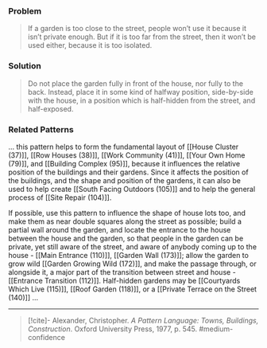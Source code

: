 ### Problem
>If a garden is too close to the street, people won’t use it because it isn’t private enough. But if it is too far from the street, then it won’t be used either, because it is too isolated.

### Solution
>Do not place the garden fully in front of the house, nor fully to the back. Instead, place it in some kind of halfway position, side-by-side with the house, in a position which is half-hidden from the street, and half-exposed.

### Related Patterns
... this pattern helps to form the fundamental layout of [[House Cluster (37)]], [[Row Houses (38)]], [[Work Community (41)]], [[Your Own Home (79)]], and [[Building Complex (95)]], because it influences the relative position of the buildings and their gardens. Since it affects the position of the buildings, and the shape and position of the gardens, it can also be used to help create [[South Facing Outdoors (105)]] and to help the general process of [[Site Repair (104)]].

 If possible, use this pattern to influence the shape of house lots too, and make them as near double squares along the street as possible; build a partial wall around the garden, and locate the entrance to the house between the house and the garden, so that people in the garden can be private, yet still aware of the street, and aware of anybody coming up to the house - [[Main Entrance (110)]], [[Garden Wall (173)]]; allow the garden to grow wild [[Garden Growing Wild (172)]], and make the passage through, or alongside it, a major part of the transition between street and house - [[Entrance Transition (112)]]. Half-hidden gardens may be [[Courtyards Which Live (115)]], [[Roof Garden (118)]], or a [[Private Terrace on the Street (140)]] ...

---
> [!cite]- Alexander, Christopher. _A Pattern Language: Towns, Buildings, Construction_. Oxford University Press, 1977, p. 545.
> #medium-confidence 